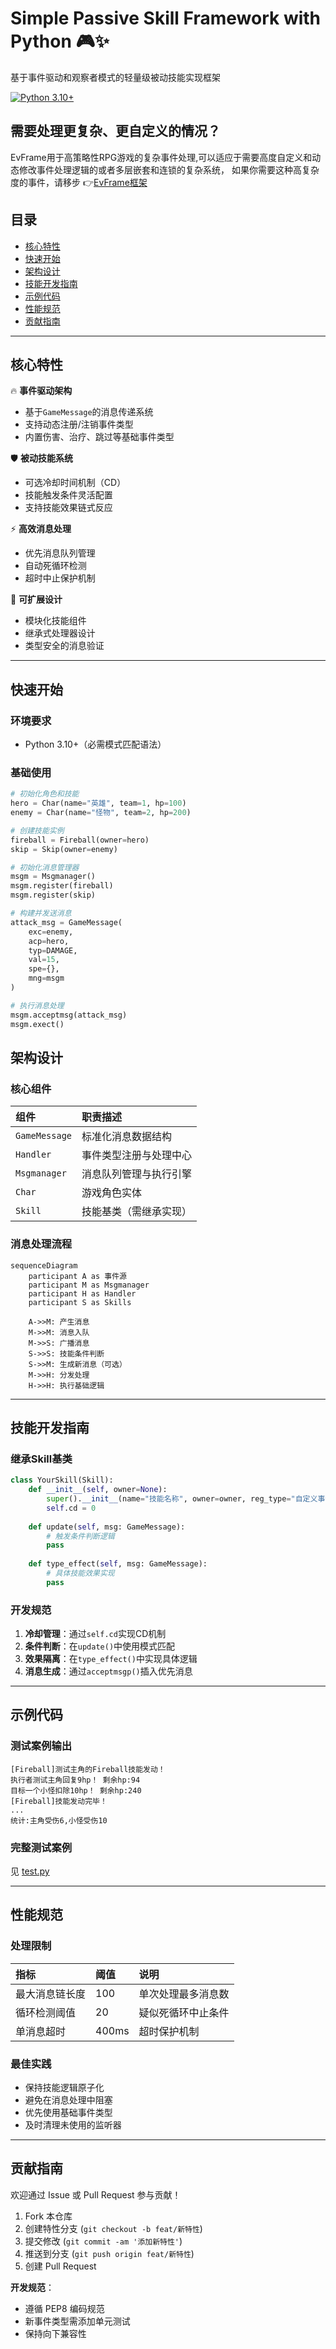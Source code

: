 # Simple Passive Skill Framework with Python 🎮✨

基于事件驱动和观察者模式的轻量级被动技能实现框架

[![Python 3.10+](https://img.shields.io/badge/python-3.10%2B-blue.svg)](https://www.python.org/downloads/)

## 需要处理更复杂、更自定义的情况？
EvFrame用于高策略性RPG游戏的复杂事件处理,可以适应于需要高度自定义和动态修改事件处理逻辑的或者多层嵌套和连锁的复杂系统，
如果你需要这种高复杂度的事件，请移步
👉[EvFrame框架](https://github.com/687jsassd/ComplexEvent_RPGframe--Python-)
## 目录
- [核心特性](#核心特性)
- [快速开始](#快速开始)
- [架构设计](#架构设计)
- [技能开发指南](#技能开发指南)
- [示例代码](#示例代码)
- [性能规范](#性能规范)
- [贡献指南](#贡献指南)

---

## 核心特性

🔥 **事件驱动架构**  
- 基于`GameMessage`的消息传递系统
- 支持动态注册/注销事件类型
- 内置伤害、治疗、跳过等基础事件类型

🛡️ **被动技能系统**  
- 可选冷却时间机制（CD）
- 技能触发条件灵活配置
- 支持技能效果链式反应

⚡ **高效消息处理**  
- 优先消息队列管理
- 自动死循环检测
- 超时中止保护机制

🔧 **可扩展设计**  
- 模块化技能组件
- 继承式处理器设计
- 类型安全的消息验证

---

## 快速开始

### 环境要求
- Python 3.10+（必需模式匹配语法）

### 基础使用
```python
# 初始化角色和技能
hero = Char(name="英雄", team=1, hp=100)
enemy = Char(name="怪物", team=2, hp=200)

# 创建技能实例
fireball = Fireball(owner=hero)
skip = Skip(owner=enemy)

# 初始化消息管理器
msgm = Msgmanager()
msgm.register(fireball)
msgm.register(skip)

# 构建并发送消息
attack_msg = GameMessage(
    exc=enemy,
    acp=hero,
    typ=DAMAGE,
    val=15,
    spe={},
    mng=msgm
)

# 执行消息处理
msgm.acceptmsg(attack_msg)
msgm.exect()
```

## 架构设计

### 核心组件

| 组件          | 职责描述               |
| :------------ | :--------------------- |
| `GameMessage` | 标准化消息数据结构     |
| `Handler`     | 事件类型注册与处理中心 |
| `Msgmanager`  | 消息队列管理与执行引擎 |
| `Char`        | 游戏角色实体           |
| `Skill`       | 技能基类（需继承实现） |

### 消息处理流程

```mermaid
sequenceDiagram
    participant A as 事件源
    participant M as Msgmanager
    participant H as Handler
    participant S as Skills
    
    A->>M: 产生消息
    M->>M: 消息入队
    M->>S: 广播消息
    S->>S: 技能条件判断
    S->>M: 生成新消息（可选）
    M->>H: 分发处理
    H->>H: 执行基础逻辑
```

------

## 技能开发指南

### 继承Skill基类

```python
class YourSkill(Skill):
    def __init__(self, owner=None):
        super().__init__(name="技能名称", owner=owner, reg_type="自定义事件类型")
        self.cd = 0
    
    def update(self, msg: GameMessage):
        # 触发条件判断逻辑
        pass
    
    def type_effect(self, msg: GameMessage):
        # 具体技能效果实现
        pass
```

### 开发规范

1. **冷却管理**：通过`self.cd`实现CD机制
2. **条件判断**：在`update()`中使用模式匹配
3. **效果隔离**：在`type_effect()`中实现具体逻辑
4. **消息生成**：通过`acceptmsgp()`插入优先消息

------

## 示例代码

### 测试案例输出

```text
[Fireball]测试主角的Fireball技能发动！
执行者测试主角回复9hp！ 剩余hp:94
目标一个小怪扣除10hp！ 剩余hp:240
[Fireball]技能发动完毕！
...
统计:主角受伤6,小怪受伤10
```

### 完整测试案例

见 [test.py](test.py)

------

## 性能规范

### 处理限制

| 指标           | 阈值  | 说明               |
| :------------- | :---- | :----------------- |
| 最大消息链长度 | 100   | 单次处理最多消息数 |
| 循环检测阈值   | 20    | 疑似死循环中止条件 |
| 单消息超时     | 400ms | 超时保护机制       |

### 最佳实践

- 保持技能逻辑原子化
- 避免在消息处理中阻塞
- 优先使用基础事件类型
- 及时清理未使用的监听器

------

## 贡献指南

欢迎通过 Issue 或 Pull Request 参与贡献！

1. Fork 本仓库
2. 创建特性分支 (`git checkout -b feat/新特性`)
3. 提交修改 (`git commit -am '添加新特性'`)
4. 推送到分支 (`git push origin feat/新特性`)
5. 创建 Pull Request

**开发规范**：

- 遵循 PEP8 编码规范
- 新事件类型需添加单元测试
- 保持向下兼容性
